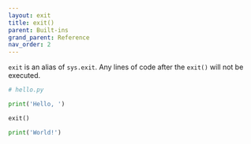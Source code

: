 ```yaml
---
layout: exit
title: exit()
parent: Built-ins
grand_parent: Reference
nav_order: 2
---
```


`exit` is an alias of `sys.exit`. Any lines of code after the `exit()` will not be executed.

```python
# hello.py

print('Hello, ')

exit()

print('World!')
```
